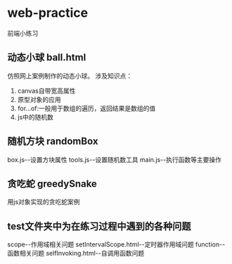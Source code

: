 # web-practice
前端小练习
## 动态小球 ball.html
  仿照网上案例制作的动态小球。
  涉及知识点：
  1. canvas自带宽高属性
  2. 原型对象的应用
  3. for...of:一般用于数组的遍历，返回结果是数组的值
  4. js中的随机数
## 随机方块 randomBox
  box.js--设置方块属性
  tools.js--设置随机数工具
  main.js--执行函数等主要操作
## 贪吃蛇 greedySnake
  用js对象实现的贪吃蛇案例
## test文件夹中为在练习过程中遇到的各种问题
  scope--作用域相关问题
  	setIntervalScope.html--定时器作用域问题
  function--函数相关问题
  selfInvoking.html--自调用函数问题
   	